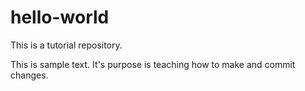 # hello-world
This is a tutorial repository.

This is sample text. It's purpose is teaching how to make and commit changes.
